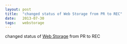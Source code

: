 ```yaml
---
layout: post
title:  "changed status of Web Storage from PR to REC"
date:   2013-07-30
tags:   webstorage
---
```


changed status of [Web Storage](/spec/webstorage) from PR to REC

